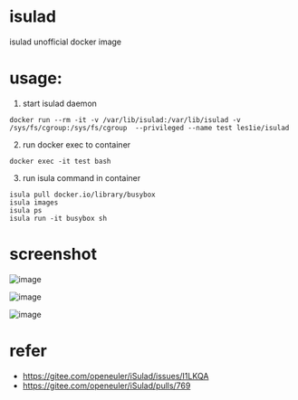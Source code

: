 # isulad
isulad unofficial docker image


# usage:
1. start isulad daemon
```
docker run --rm -it -v /var/lib/isulad:/var/lib/isulad -v /sys/fs/cgroup:/sys/fs/cgroup  --privileged --name test les1ie/isulad
```
2. run docker exec to container
```
docker exec -it test bash
```
3. run isula command in container
```
isula pull docker.io/library/busybox
isula images
isula ps
isula run -it busybox sh
```

# screenshot
![image](https://user-images.githubusercontent.com/19611084/110882998-bcd07380-831d-11eb-8597-4cfdbd5c8fa0.png)

![image](https://user-images.githubusercontent.com/19611084/110883006-c0fc9100-831d-11eb-87f1-13c35269af1d.png)

![image](https://user-images.githubusercontent.com/19611084/110883015-c528ae80-831d-11eb-8393-6f2f61056e70.png)

<!--
# cmake 
cd ~ 
git clone https://gitee.com/src-openeuler/cmake.git 
cd cmake 
git checkout openEuler-20.03-LTS-tag 
tar -xzvf cmake-3.12.1.tar.gz 
cd cmake-3.12.1 
./bootstrap && make && make install 
ldconfig

# protobuf
git clone https://gitee.com/src-openeuler/protobuf.git
cd protobuf
git checkout openEuler-20.03-LTS-tag
tar -xzvf protobuf-all-3.9.0.tar.gz
cd protobuf-3.9.0
sudo -E ./autogen.sh
sudo -E ./configure
sudo -E make -j $(nproc)
sudo -E make install
sudo -E ldconfig


# cares 
git clone https://gitee.com/src-openeuler/c-ares.git
cd c-ares
git checkout openEuler-20.03-LTS-tag
tar -xzvf c-ares-1.15.0.tar.gz
cd c-ares-1.15.0
sudo -E autoreconf -if
sudo -E ./configure --enable-shared --disable-dependency-tracking
sudo -E make -j $(nproc)
sudo -E make install
sudo -E ldconfig


# grpc
git clone https://gitee.com/src-openeuler/grpc.git
cd grpc
git checkout openEuler-20.03-LTS-tag
tar -xzvf grpc-1.22.0.tar.gz
cd grpc-1.22.0
sudo -E make -j $(nproc)
sudo -E make install
sudo -E ldconfig
```
-->

# refer
- https://gitee.com/openeuler/iSulad/issues/I1LKQA
- https://gitee.com/openeuler/iSulad/pulls/769
